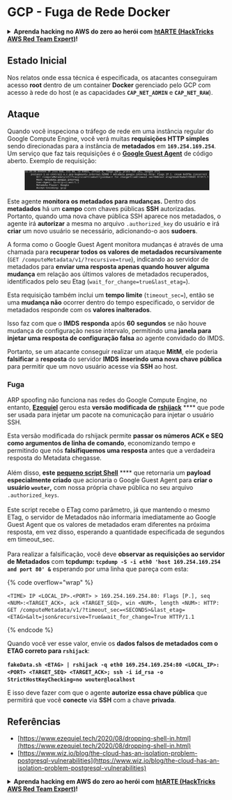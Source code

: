 # GCP - Fuga de Rede Docker

<details>

<summary><strong>Aprenda hacking no AWS do zero ao herói com</strong> <a href="https://training.hacktricks.xyz/courses/arte"><strong>htARTE (HackTricks AWS Red Team Expert)</strong></a><strong>!</strong></summary>

Outras formas de apoiar o HackTricks:

* Se você quer ver sua **empresa anunciada no HackTricks** ou **baixar o HackTricks em PDF**, confira os [**PLANOS DE ASSINATURA**](https://github.com/sponsors/carlospolop)!
* Adquira o [**material oficial PEASS & HackTricks**](https://peass.creator-spring.com)
* Descubra [**A Família PEASS**](https://opensea.io/collection/the-peass-family), nossa coleção de [**NFTs**](https://opensea.io/collection/the-peass-family) exclusivos
* **Junte-se ao grupo** 💬 [**Discord**](https://discord.gg/hRep4RUj7f) ou ao grupo [**telegram**](https://t.me/peass) ou **siga-me** no **Twitter** 🐦 [**@carlospolopm**](https://twitter.com/carlospolopm)**.**
* **Compartilhe suas técnicas de hacking enviando PRs para os repositórios github** [**HackTricks**](https://github.com/carlospolop/hacktricks) e [**HackTricks Cloud**](https://github.com/carlospolop/hacktricks-cloud).

</details>

## Estado Inicial

Nos relatos onde essa técnica é especificada, os atacantes conseguiram acesso **root** dentro de um container **Docker** gerenciado pelo GCP com acesso à rede do host (e as capacidades **`CAP_NET_ADMIN`** e **`CAP_NET_RAW`**).

## Ataque

Quando você inspeciona o tráfego de rede em uma instância regular do Google Compute Engine, você verá muitas **requisições HTTP simples** sendo direcionadas para a instância de **metadados** em **`169.254.169.254`**. Um serviço que faz tais requisições é o [**Google Guest Agent**](https://github.com/GoogleCloudPlatform/guest-agent) de código aberto. Exemplo de requisição:

<figure><img src="../../../.gitbook/assets/image (1) (4).png" alt=""><figcaption></figcaption></figure>

Este agente **monitora os metadados para mudanças.** Dentro dos **metadados** há um **campo** com chaves públicas **SSH** autorizadas.\
Portanto, quando uma nova chave pública SSH aparece nos metadados, o agente irá **autorizar** a mesma no arquivo `.authorized_key` do usuário e irá **criar** um novo usuário se necessário, adicionando-o aos **sudoers**.

A forma como o Google Guest Agent monitora mudanças é através de uma chamada para **recuperar todos os valores de metadados recursivamente** (`GET /computeMetadata/v1/?recursive=true`), indicando ao servidor de metadados para **enviar uma resposta apenas quando houver alguma mudança** em relação aos últimos valores de metadados recuperados, identificados pelo seu Etag (`wait_for_change=true&last_etag=`).

Esta requisição também inclui um **tempo limite** (`timeout_sec=`), então se uma **mudança não** ocorrer dentro do tempo especificado, o servidor de metadados responde com os **valores inalterados**.

Isso faz com que o **IMDS** **responda** após **60** **segundos** se não houve mudança de configuração nesse intervalo, permitindo uma **janela para injetar uma resposta de configuração falsa** ao agente convidado do IMDS.

Portanto, se um atacante conseguir realizar um ataque **MitM**, ele poderia **falsificar** a **resposta** do servidor **IMDS** **inserindo uma nova chave pública** para permitir que um novo usuário acesse via **SSH** ao host.

### Fuga

ARP spoofing não funciona nas redes do Google Compute Engine, no entanto, [**Ezequiel**](https://www.ezequiel.tech/2020/08/dropping-shell-in.html) gerou esta **versão modificada de** [**rshijack**](https://github.com/ezequielpereira/rshijack) **** que pode ser usada para injetar um pacote na comunicação para injetar o usuário SSH.

Esta versão modificada do rshijack permite **passar os números ACK e SEQ como argumentos de linha de comando**, economizando tempo e permitindo que nós **falsifiquemos uma resposta** antes que a verdadeira resposta do Metadata chegasse.\
\
Além disso, **este** [**pequeno script Shell**](https://gist.github.com/ezequielpereira/914c2aae463409e785071213b059f96c#file-fakedata-sh) **** que retornaria um **payload especialmente criado** que acionaria o Google Guest Agent para **criar o usuário `wouter`,** com nossa própria chave pública no seu arquivo `.authorized_keys`.\
\
Este script recebe o ETag como parâmetro, já que mantendo o mesmo ETag, o servidor de Metadados não informaria imediatamente ao Google Guest Agent que os valores de metadados eram diferentes na próxima resposta, em vez disso, esperando a quantidade especificada de segundos em timeout\_sec.\
\
Para realizar a falsificação, você deve **observar as requisições ao servidor de Metadados** com **tcpdump: `tcpdump -S -i eth0 'host 169.254.169.254 and port 80' &`** esperando por uma linha que pareça com esta:

{% code overflow="wrap" %}
```
<TIME> IP <LOCAL_IP>.<PORT> > 169.254.169.254.80: Flags [P.], seq <NUM>:<TARGET_ACK>, ack <TARGET_SEQ>, win <NUM>, length <NUM>: HTTP: GET /computeMetadata/v1/?timeout_sec=<SECONDS>&last_etag=<ETAG>&alt=json&recursive=True&wait_for_change=True HTTP/1.1
```
{% endcode %}

Quando você ver esse valor, envie os **dados falsos de metadados com o ETAG correto para `rshijack`**:

**`fakeData.sh <ETAG> | rshijack -q eth0 169.254.169.254:80 <LOCAL_IP>:<PORT> <TARGET_SEQ> <TARGET_ACK>; ssh -i id_rsa -o StrictHostKeyChecking=no wouter@localhost`**

E isso deve fazer com que o agente **autorize essa chave pública** que permitirá que você **conecte** via **SSH** com a chave **privada**.

## Referências

* [https://www.ezequiel.tech/2020/08/dropping-shell-in.html](https://www.ezequiel.tech/2020/08/dropping-shell-in.html)
* [https://www.wiz.io/blog/the-cloud-has-an-isolation-problem-postgresql-vulnerabilities](https://www.wiz.io/blog/the-cloud-has-an-isolation-problem-postgresql-vulnerabilities)

<details>

<summary><strong>Aprenda hacking em AWS do zero ao herói com</strong> <a href="https://training.hacktricks.xyz/courses/arte"><strong>htARTE (HackTricks AWS Red Team Expert)</strong></a><strong>!</strong></summary>

Outras formas de apoiar o HackTricks:

* Se você quiser ver sua **empresa anunciada no HackTricks** ou **baixar o HackTricks em PDF**, confira os [**PLANOS DE ASSINATURA**](https://github.com/sponsors/carlospolop)!
* Adquira o [**merchandising oficial do PEASS & HackTricks**](https://peass.creator-spring.com)
* Descubra [**A Família PEASS**](https://opensea.io/collection/the-peass-family), nossa coleção de [**NFTs**](https://opensea.io/collection/the-peass-family) exclusivos
* **Junte-se ao grupo** 💬 [**Discord**](https://discord.gg/hRep4RUj7f) ou ao grupo [**telegram**](https://t.me/peass) ou **siga**-me no **Twitter** 🐦 [**@carlospolopm**](https://twitter.com/carlospolopm)**.**
* **Compartilhe suas dicas de hacking enviando PRs para os repositórios github do** [**HackTricks**](https://github.com/carlospolop/hacktricks) e [**HackTricks Cloud**](https://github.com/carlospolop/hacktricks-cloud).

</details>
